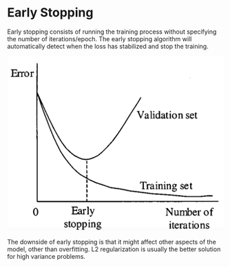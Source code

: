 # Early Stopping

Early stopping consists of running the training process without specifying the number of iterations/epoch. The early stopping algorithm
will automatically detect when the loss has stabilized and stop the training.

![early](../assets/EarlyStopping.png)

The downside of early stopping is that it might affect other aspects of the model, other than overfitting. L2 regularization
is usually the better solution for high variance problems.
